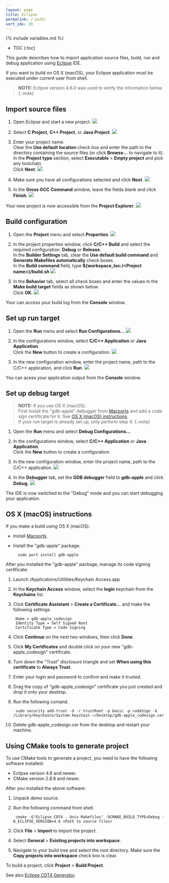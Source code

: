 ```yaml
---
layout: page
title: Eclipse
permalink: /:path/
sort_idx: 20
---
```


{% include variables.md %}

* TOC
{:toc}

This guide describes how to import application source files, build, run and debug application using [Eclipse](https://www.eclipse.org) IDE.

If you want to build on OS X (macOS), your Eclipse application must be executed under current user from shell.

>**NOTE:**
>Eclipse version 4.6.0 was used to verify the information below.
{:.note}

## Import source files

1. Open Eclipse and start a new project.
	![](images/eclipse_ide_import_001.png)
	
2. Select **C Project**, **C++ Project**, or **Java Project**.
	![](images/eclipse_ide_import_002.png)
	
3. Enter your project name.  
Clear the **Use default location** check box and enter the path to the directory containing the source files (or click **Browse...** to navigate to it).  
In the **Project type** section, select **Executable** > **Empty project** and pick any toolchain.  
Click **Next**.
	![](images/eclipse_ide_import_003.png)
	
5. Make sure you have all configurations selected and click **Next**.
	![](images/eclipse_ide_import_004.png)
	
6. In the **Gross GCC Command** window, leave the fields blank and click **Finish**.
	![](images/eclipse_ide_import_005.png)
	
Your new project is now accessible from the **Project Explorer**.
	![](images/eclipse_ide_import_006.png)


## Build configuration

1. Open the **Project** menu and select **Properties**.
	![](images/eclipse_ide_build_0000.png)
	
2. In the project properties window, click **C/C++ Build** and select the required configuration: **Debug** or **Release**.  
In the **Builder Settings** tab, clear the **Use default build command** and **Generate Makefiles automatically** check boxes.  
In the **Build command** field, type **${workspace_loc:/\<Project name\>}/build.sh**
	![](images/eclipse_ide_build_000.png)
	
3. In the **Behavior** tab, select all check boxes and enter the values in the **Make build target** fields as shown below.  
Click **OK**.
	![](images/eclipse_ide_build_001.png)
	
Your can access your build log from the **Console** window.


## Set up run target

1. Open the **Run** menu and select **Run Configurations...**
	![](images/eclipse_ide_run_000.png)
	
2. In the configurations window, select **C/C++ Application** or **Java Application**.  
Click the **New** button to create a configuration.
	![](images/eclipse_ide_run_001.png)
	
3. In the new configuration window, enter the project name, path to the C/C++ application, and click **Run**.
	![](images/eclipse_ide_run_002.png)
	
You can acess your application output from the **Console** window.


## Set up debug target

> **NOTE:** If you use OS X (macOS):  
>First install the "gdb-apple" debugger from [Macports](https://www.macports.org/install.php) and add a code sign certificate for it.
>See [OS X (macOS) instructions]({{root_url}}Importing-application-into-IDE-guide/Eclipse/#os-x-macos-instructions).  
>If your run target is already set up, only perform step 4.
{:.note}

1. Open the **Run** menu and select **Debug Configurations...**

2. In the configurations window, select **C/C++ Application** or **Java Application**.  
Click the **New** button to create a configuration.

3. In the new configuration window, enter the project name, path to the C/C++ application.
	![](images/eclipse_ide_debug_002.png)

4. In the **Debugger** tab, set the **GDB debugger** field to **gdb-apple** and click **Debug**.
	![](images/eclipse_ide_debug_003.png)
	
The IDE is now switched to the "Debug" mode and you can start debugging your application.


## OS X (macOS) instructions

If you make a build using OS X (macOS):

* Install [Macports](https://www.macports.org/install.php).
* Install the "gdb-apple" package.

		sudo port install gdb-apple
		
After you installed the "gdb-apple" package, manage its code signing certificate:

1. Launch /Applications/Utilities/Keychain Access.app

2. In the **Keychain Access** window, select the **login** keychain from the **Keychains** list.

3. Click **Certificate Assistant** > **Create a Certificate...** and make the following settings.
	
		Name = gdb-apple_codesign
		Identity Type = Self Signed Root
		Certificate Type = Code Signing

4. Click **Continue** on the next two windows, then click **Done**.

5. Click **My Certificates** and double click on your new "gdb-apple_codesign" certificate.

6. Turn down the "Trust" disclosure triangle and set **When using this certificate** to **Always Trust**.

7. Enter your login and password to confirm and make it trusted.

8. Drag the copy of "gdb-apple_codesign" certificate you just created and drop it onto your desktop.

9. Run the following comand.

		sudo security add-trust -d -r trustRoot -p basic -p codeSign -k /Library/Keychains/System.keychain ~/Desktop/gdb-apple_codesign.cer

10. Delete gdb-apple_codesign.cer from the desktop and restart your machine.


## Using CMake tools to generate project

To use CMake tools to generate a project, you need to have the following software installed:

* Eclipse version 4.6 and newer.
* CMake version 2.8.8 and newer.

After you installed the above software:

1. Unpack demo source.

2. Run the following command from shell.

		cmake -G"Eclipse CDT4 - Unix Makefiles" -DCMAKE_BUILD_TYPE=Debug -D_ECLIPSE_VERSION=4.6 <Path to source files>

3. Click **File** > **Import** to import the project.

4. Select **General** > **Existing projects into workspace**.

5. Navigate to your build tree and select the root directory.
Make sure the **Copy projects into workspace** check box is clear.

To build a project, click **Project** > **Build Project**.

See also [Eclipse CDT4 Generator](https://cmake.org/Wiki/Eclipse_CDT4_Generator).